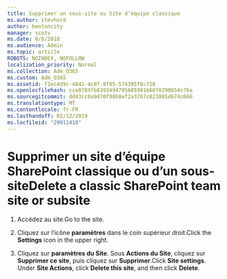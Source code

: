 ```yaml
---
title: Supprimer un sous-site ou Site d’équipe classique
ms.author: stevhord
author: bentoncity
manager: scotv
ms.date: 8/6/2018
ms.audience: Admin
ms.topic: article
ROBOTS: NOINDEX, NOFOLLOW
localization_priority: Normal
ms.collection: Adm_O365
ms.custom: Adm_O365
ms.assetid: f2ec4d9c-4841-4c8f-8f85-574395f8c728
ms.openlocfilehash: cce8789fb8393494795685981668f0290654c76a
ms.sourcegitcommit: dd43cc0a9470f98b8ef2a3787c823801d674c666
ms.translationtype: MT
ms.contentlocale: fr-FR
ms.lasthandoff: 02/12/2019
ms.locfileid: "29911410"
---
```

# <a name="delete-a-classic-sharepoint-team-site-or-subsite"></a><span data-ttu-id="e9bc4-102">Supprimer un site d’équipe SharePoint classique ou d’un sous-site</span><span class="sxs-lookup"><span data-stu-id="e9bc4-102">Delete a classic SharePoint team site or subsite</span></span>

1. <span data-ttu-id="e9bc4-103">Accédez au site.</span><span class="sxs-lookup"><span data-stu-id="e9bc4-103">Go to the site.</span></span>
    
2. <span data-ttu-id="e9bc4-104">Cliquez sur l’icône **paramètres** dans le coin supérieur droit.</span><span class="sxs-lookup"><span data-stu-id="e9bc4-104">Click the **Settings** icon in the upper right.</span></span> 
    
3. <span data-ttu-id="e9bc4-p101">Cliquez sur **paramètres du Site**. Sous **Actions du Site**, cliquez sur **Supprimer ce site**, puis cliquez sur **Supprimer**.</span><span class="sxs-lookup"><span data-stu-id="e9bc4-p101">Click **Site settings**. Under **Site Actions**, click **Delete this site**, and then click **Delete**.</span></span>
    

